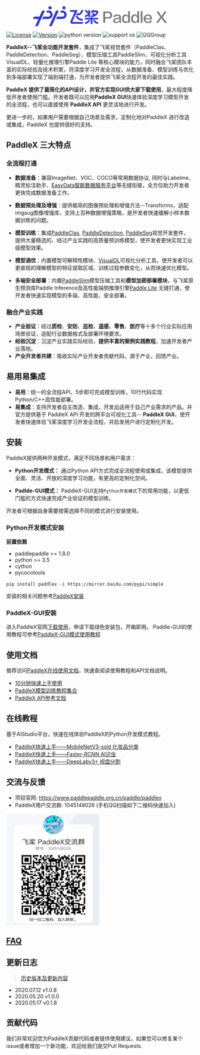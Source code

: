 <p align="center">
  <img src="./docs/gui/images/paddlex.png" width="360" height ="55" alt="PaddleX" align="middle" />
</p>

[![License](https://img.shields.io/badge/license-Apache%202-red.svg)](LICENSE)
[![Version](https://img.shields.io/github/release/PaddlePaddle/PaddleX.svg)](https://github.com/PaddlePaddle/PaddleX/releases)
![python version](https://img.shields.io/badge/python-3.6+-orange.svg)
![support os](https://img.shields.io/badge/os-linux%2C%20win%2C%20mac-yellow.svg)
![QQGroup](https://img.shields.io/badge/QQ_Group-1045148026-52B6EF?style=social&logo=tencent-qq&logoColor=000&logoWidth=20)

**PaddleX--飞桨全功能开发套件**，集成了飞桨视觉套件（PaddleClas、PaddleDetection、PaddleSeg）、模型压缩工具PaddleSlim、可视化分析工具VisualDL、轻量化推理引擎Paddle Lite 等核心模块的能力，同时融合飞桨团队丰富的实际经验及技术积累，将深度学习开发全流程，从数据准备、模型训练与优化到多端部署实现了端到端打通，为开发者提供飞桨全流程开发的最佳实践。

**PaddleX 提供了最简化的API设计，并官方实现GUI供大家下载使用**，最大程度降低开发者使用门槛。开发者既可以应用**PaddleX GUI**快速体验深度学习模型开发的全流程，也可以直接使用 **PaddleX API** 更灵活地进行开发。

更进一步的，如果用户需要根据自己场景及需求，定制化地对PaddleX 进行改造或集成，PaddleX 也提供很好的支持。

## PaddleX 三大特点

### 全流程打通

- **数据准备**：兼容ImageNet、VOC、COCO等常用数据协议, 同时与Labelme、精灵标注助手、[EasyData智能数据服务平台](https://ai.baidu.com/easydata/)等无缝衔接，全方位助力开发者更快完成数据准备工作。

- **数据预处理及增强**：提供极简的图像预处理和增强方法--Transforms，适配imgaug图像增强库，支持上百种数据增强策略，是开发者快速缓解小样本数据训练的问题。

- **模型训练**：集成[PaddleClas](https://github.com/PaddlePaddle/PaddleClas), [PaddleDetection](https://github.com/PaddlePaddle/PaddleDetection), [PaddleSeg](https://github.com/PaddlePaddle/PaddleSeg)视觉开发套件，提供大量精选的、经过产业实践的高质量预训练模型，使开发者更快实现工业级模型效果。

- **模型调优**：内置模型可解释性模块、[VisualDL](https://github.com/PaddlePaddle/VisualDL)可视化分析工具。使开发者可以更直观的理解模型的特征提取区域、训练过程参数变化，从而快速优化模型。

- **多端安全部署**：内置[PaddleSlim](https://github.com/PaddlePaddle/PaddleSlim)模型压缩工具和**模型加密部署模块**，与飞桨原生预测库Paddle Inference及高性能端侧推理引擎[Paddle Lite](https://github.com/PaddlePaddle/Paddle-Lite) 无缝打通，使开发者快速实现模型的多端、高性能、安全部署。

### 融合产业实践

- **产业验证**：经过**质检**、**安防**、**巡检**、**遥感**、**零售**、**医疗**等十多个行业实际应用场景验证，适配行业数据格式及部署环境要求。
- **经验沉淀**：沉淀产业实践实际经验，**提供丰富的案例实践教程**，加速开发者产业落地。
- **产业开发者共建**：吸收实际产业开发者贡献代码，源于产业，回馈产业。



## 易用易集成

- **易用**：统一的全流程API，5步即可完成模型训练，10行代码实现Python/C++高性能部署。
- **易集成**：支持开发者自主改造、集成，开发出适用于自己产业需求的产品。并官方提供基于 PaddleX API 开发的跨平台可视化工具-- **PaddleX GUI**，使开发者快速体验飞桨深度学习开发全流程，并启发用户进行定制化开发。

## 安装

PaddleX提供两种开发模式，满足不同场景和用户需求：

- **Python开发模式：** 通过Python API方式完成全流程使用或集成，该模型提供全面、灵活、开放的深度学习功能，有更高的定制化空间。

- **Padlde-GUI模式：** PaddleX-GUI支持`Python开发模式`下的常用功能，以更低门槛的方式快速完成产业验证的模型训练。

开发者可根据自身需要按需选择不同的模式进行安装使用。


### Python开发模式安装

**前置依赖**
* paddlepaddle >= 1.8.0
* python >= 3.5
* cython
* pycocotools

```
pip install paddlex -i https://mirror.baidu.com/pypi/simple
```
安装的相关问题参考[PaddleX安装](https://paddlex.readthedocs.io/zh_CN/develop/install.html)

### PaddleX-GUI安装

进入PaddleX官网[下载使用](https://www.paddlepaddle.org.cn/paddle/paddlex)，申请下载绿色安装包，开箱即用。
Paddle-GUI的使用教程可参考[PaddleX-GUI模式使用教程](./docs/gui/how_to_use.md)

## 使用文档

推荐访问[PaddleX在线使用文档](https://paddlex.readthedocs.io/zh_CN/develop/index.html)，快速查阅读使用教程和API文档说明。

- [10分钟快速上手使用](https://paddlex.readthedocs.io/zh_CN/develop/quick_start.html)
- [PaddleX模型训练教程集合](https://paddlex.readthedocs.io/zh_CN/develop/train/index.html)
- [PaddleX API参考文档](https://paddlex.readthedocs.io/zh_CN/develop/apis/index.html)

## 在线教程

基于AIStudio平台，快速在线体验PaddleX的Python开发模式教程。

- [PaddleX快速上手——MobileNetV3-ssld 化妆品分类](https://aistudio.baidu.com/aistudio/projectdetail/450220)
- [PaddleX快速上手——Faster-RCNN AI识虫](https://aistudio.baidu.com/aistudio/projectdetail/439888)
- [PaddleX快速上手——DeepLabv3+ 视盘分割](https://aistudio.baidu.com/aistudio/projectdetail/440197)

## 交流与反馈

- 项目官网: https://www.paddlepaddle.org.cn/paddle/paddlex
- PaddleX用户交流群: 1045148026 (手机QQ扫描如下二维码快速加入)  
<img src="./docs/gui/images/QR.jpg" width="250" height="300" alt="QQGroup" align="center" />

## [FAQ](./docs/gui/faq.md)

## 更新日志
> [历史版本及更新内容](https://paddlex.readthedocs.io/zh_CN/develop/change_log.html)

- 2020.07.12 v1.0.8
- 2020.05.20 v1.0.0
- 2020.05.17 v0.1.8

## 贡献代码

我们非常欢迎您为PaddleX贡献代码或者提供使用建议。如果您可以修复某个issue或者增加一个新功能，欢迎给我们提交Pull Requests.
